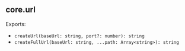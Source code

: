 ## core.url

Exports:
* `createUrl(baseUrl: string, port?: number): string`
* `createFullUrl(baseUrl: string, ...path: Array<string>): string`
